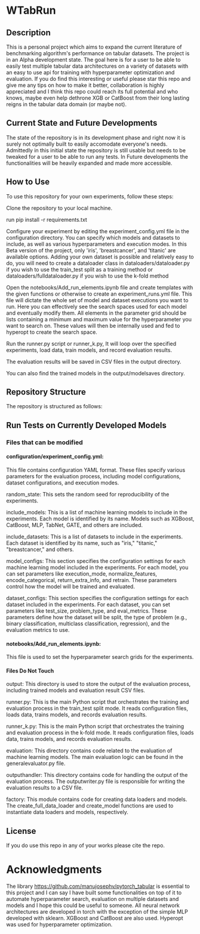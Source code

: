 # WTabRun

## Description

This is a personal project which aims to expand the current literature of benchmarking algorithm's performance on tabular datasets. The project is in an Alpha development state.
The goal here is for a user to be able to easily test multiple tabular data architectures on a variety of datasets with an easy to use api for training with hyperparameter optimization and evaluation.
If you do find this interesting or useful please star this repo and give me any tips on how to make it better, collaboration is highly appreciated and I think this repo could reach its full potential and who knows, maybe even help dethrone XGB or CatBoost from their long lasting reigns in the tabular data domain (or maybe not).

## Current State and Future Developments

The state of the repository is in its development phase and right now it is surely not optimally built to easily accomodate everyone's needs. Admittedly in this initial state the repository is still usable but needs to be tweaked for a user to be able to run any tests. In Future developments the functionalities will be heavily expanded and made more accessible.


## How to Use

To use this repository for your own experiments, follow these steps:

Clone the repository to your local machine.

run pip install -r requirements.txt 

Configure your experiment by editing the experiment_config.yml file in the configuration directory. You can specify which models and datasets to include, as well as various hyperparameters and execution modes. In this Beta version of the project, only 'iris', 'breastcancer', and 'titanic' are available options. Adding your own dataset is possible and relatively easy to do, you will need to create a dataloader class in dataloaders/dataloader.py if you wish to use the train_test split as a training method or dataloaders/fulldataloader.py if you wish to use the k-fold method

Open the notebooks/Add_run_elements.ipynb file and create templates with the given functions or otherwise to create an experiment_runs.yml file. This file will dictate the whole set of model and dataset executions you want to run. Here you can effectively see the search spaces used for each model and eventually modify them. All elements in the parameter grid should be lists containing a minimum and maximum value for the hyperparameter you want to search on. These values will then be internally used and fed to hyperopt to create the search space.

Run the runner.py script or runner_k.py, It will loop over the specified experiments, load data, train models, and record evaluation results.

The evaluation results will be saved in CSV files in the output directory.

You can also find the trained models in the output/modelsaves directory.


## Repository Structure
The repository is structured as follows:

## Run Tests on Currently Developed Models
### Files that can be modified

#### configuration/experiment_config.yml: 
This file contains configuration YAML format. These files specify various parameters for the evaluation process, including model configurations, dataset configurations, and execution modes. 

random_state: This sets the random seed for reproducibility of the experiments.

include_models: This is a list of machine learning models to include in the experiments. Each model is identified by its name. Models such as XGBoost, CatBoost, MLP, TabNet, GATE, and others are included.

include_datasets: This is a list of datasets to include in the experiments. Each dataset is identified by its name, such as "iris," "titanic," "breastcancer," and others.

model_configs: This section specifies the configuration settings for each machine learning model included in the experiments. For each model, you can set parameters like execution_mode, normalize_features, encode_categorical, return_extra_info, and retrain. These parameters control how the model will be trained and evaluated.

dataset_configs: This section specifies the configuration settings for each dataset included in the experiments. For each dataset, you can set parameters like test_size, problem_type, and eval_metrics. These parameters define how the dataset will be split, the type of problem (e.g., binary classification, multiclass classification, regression), and the evaluation metrics to use.

#### notebooks/Add_run_elements.ipynb: 

This file is used to set the hyperparameter search grids for the experiments.


#### Files Do Not Touch
output: This directory is used to store the output of the evaluation process, including trained models and evaluation result CSV files.

runner.py: This is the main Python script that orchestrates the training and evaluation process in the train_test split mode. It reads configuration files, loads data, trains models, and records evaluation results.

runner_k.py: This is the main Python script that orchestrates the training and evaluation process in the k-fold mode. It reads configuration files, loads data, trains models, and records evaluation results.

evaluation: This directory contains code related to the evaluation of machine learning models. The main evaluation logic can be found in the generalevaluator.py file.

outputhandler: This directory contains code for handling the output of the evaluation process. The outputwriter.py file is responsible for writing the evaluation results to a CSV file.

factory: This module contains code for creating data loaders and models. The create_full_data_loader and create_model functions are used to instantiate data loaders and models, respectively.


## License
If you do use this repo in any of your works please cite the repo. 

# Acknowledgments
The library https://github.com/manujosephv/pytorch_tabular is essential to this project and I can say I have built some functionalities on top of it to automate hyperparameter search, evaluation on multiple datasets and models and I hope this could be useful to someone. All neural network architectures are developed in torch with the exception of the simple MLP developed with sklearn. XGBoost and CatBoost are also used.
Hyperopt was used for hyperparameter optimization.
